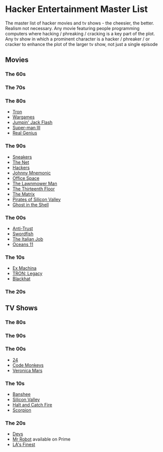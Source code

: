 # Hacker Entertainment Master List
The master list of hacker movies and tv shows - the cheesier, the better.  Realism not necessary.
Any movie featuring people programming computers where hacking / phreaking / cracking is a key part of the plot.
Any tv show in which a prominent character is a hacker / phreaker / or cracker to enhance the plot of the larger tv show, not just a single episode

## Movies
### The 60s

### The 70s

### The 80s
 - [Tron](https://www.imdb.com/title/tt0084827/?ref_=nv_sr_srsg_3)
 - [Wargames](https://www.imdb.com/title/tt0086567/)
 - [Jumpin' Jack Flash](https://www.imdb.com/title/tt0091306/?ref_=nv_sr_srsg_0)
 - [Super-man III](https://www.imdb.com/title/tt0086393/)
 - [Real Genius](https://www.imdb.com/title/tt0089886/)

### The 90s
 - [Sneakers](https://www.imdb.com/title/tt0105435/?ref_=nv_sr_srsg_0)
 - [The Net](https://www.imdb.com/title/tt0113957/?ref_=nv_sr_srsg_0)
 - [Hackers](https://www.imdb.com/title/tt0113243/?ref_=nv_sr_srsg_0)
 - [Johnny Mnemonic](https://www.imdb.com/title/tt0113481/?ref_=nv_sr_srsg_0)
 - [Office Space](https://www.imdb.com/title/tt0151804/?ref_=fn_al_tt_1)
 - [The Lawnmower Man](https://www.imdb.com/title/tt0104692/)
 - [The Thirteenth Floor](https://www.imdb.com/title/tt0139809/)
 - [The Matrix](https://www.imdb.com/title/tt0133093/)
 - [Pirates of Silicon Valley](https://www.imdb.com/title/tt0168122)
 - [Ghost in the Shell](https://www.imdb.com/title/tt0113568)

### The 00s
 - [Anti-Trust](https://www.imdb.com/title/tt0218817/?ref_=fn_al_tt_1)
 - [Swordfish](https://www.imdb.com/title/tt0244244/)
 - [The Italian Job](https://www.imdb.com/title/tt0317740/)
 - [Oceans 11](https://www.imdb.com/title/tt0240772/?ref_=nv_sr_srsg_0)

### The 10s
 - [Ex Machina](https://www.imdb.com/title/tt0470752/)
 - [TRON: Legacy](https://www.imdb.com/title/tt1104001/)
 - [Blackhat](https://www.imdb.com/title/tt2717822/)
 
### The 20s

## TV Shows

### The 80s

### The 90s

### The 00s
 - [24](https://www.imdb.com/title/tt0285331/)
 - [Code Monkeys](https://www.imdb.com/title/tt1068683/)
 - [Veronica Mars](https://www.imdb.com/title/tt0412253/)
 
### The 10s
 - [Banshee](https://www.imdb.com/title/tt0285331/)
 - [Silicon Valley](https://www.imdb.com/title/tt2575988/)
 - [Halt and Catch Fire](https://www.imdb.com/title/tt2543312/)
 - [Scorpion](https://www.imdb.com/title/tt3514324/)

### The 20s
 - [Devs](https://www.imdb.com/title/tt8134186/)
 - [Mr Robot](https://www.imdb.com/title/tt4158110/) available on Prime
 - [LA's Finest](https://www.imdb.com/title/tt7555294/)
